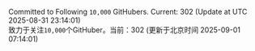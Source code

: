 Committed to Following `10,000` GitHubers. Current: <!-- FOLLOWING_COUNT -->302<!-- FOLLOWING_COUNT --> (Update at UTC <!-- LAST_UPDATED -->2025-08-31 23:14:01<!-- LAST_UPDATED -->)<br>
致力于关注`10,000`个GitHuber。当前：<!-- FOLLOWING_COUNT -->302<!-- FOLLOWING_COUNT --> (更新于北京时间 <!-- LAST_UPDATED_CST -->2025-09-01 07:14:01<!-- LAST_UPDATED_CST -->)
